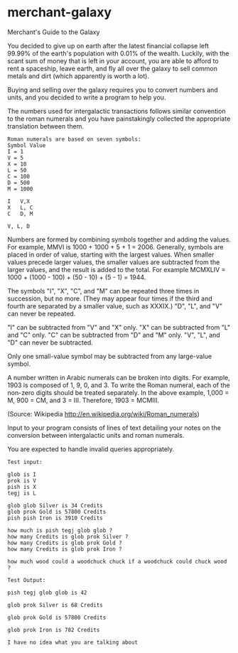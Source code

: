 # merchant-galaxy

<p>
Merchant's Guide to the Galaxy
 

You decided to give up on earth after the latest financial collapse left 99.99% of the earth's population with 0.01% of the wealth. Luckily, with the scant
 sum of money that is left in your account, you are able to afford to rent a spaceship, leave earth, and fly all over the galaxy to sell common metals and dirt
 (which apparently is worth a lot).

Buying and selling over the galaxy requires you to convert numbers and units, and you decided to write a program to help you.

The numbers used for intergalactic transactions follows similar convention to the roman numerals and you have painstakingly collected the appropriate translation between them.
</p>
  
```
Roman numerals are based on seven symbols:
Symbol Value
I = 1
V = 5
X = 10
L = 50
C = 100
D = 500
M = 1000

I   V,X
X   L, C
C   D, M

V, L, D
```
<p>
Numbers are formed by combining symbols together and adding the values. For example, MMVI is 1000 + 1000 + 5 + 1 = 2006. Generally, symbols are placed in order of value, 
starting with the largest values. When smaller values precede larger values, the smaller values are subtracted from the larger values, and
 the result is added to the total. For example MCMXLIV = 1000 + (1000 - 100) + (50 - 10) + (5 - 1) = 1944.

The symbols "I", "X", "C", and "M" can be repeated three times in succession, but no more. (They may appear four times if the third and fourth are separated by a smaller value,
such as XXXIX.) "D", "L", and "V" can never be repeated.

"I" can be subtracted from "V" and "X" only. "X" can be subtracted from "L" and "C" only. "C" can be subtracted from "D" and "M" only. "V", "L", and "D" can never be subtracted.

Only one small-value symbol may be subtracted from any large-value symbol.

A number written in Arabic numerals can be broken into digits. For example, 1903 is composed of 1, 9, 0, and 3. To write the Roman numeral, each of the non-zero digits should be 
treated separately. In the above example, 1,000 = M, 900 = CM, and 3 = III. Therefore, 1903 = MCMIII.

(Source: Wikipedia http://en.wikipedia.org/wiki/Roman_numerals)

Input to your program consists of lines of text detailing your notes on the conversion between intergalactic units and roman numerals.

You are expected to handle invalid queries appropriately.
</p>

```
Test input:

glob is I
prok is V
pish is X
tegj is L

glob glob Silver is 34 Credits
glob prok Gold is 57800 Credits
pish pish Iron is 3910 Credits

how much is pish tegj glob glob ?
how many Credits is glob prok Silver ?
how many Credits is glob prok Gold ?
how many Credits is glob prok Iron ?

how much wood could a woodchuck chuck if a woodchuck could chuck wood ?
```
 
```
Test Output:

pish tegj glob glob is 42

glob prok Silver is 68 Credits

glob prok Gold is 57800 Credits

glob prok Iron is 782 Credits

I have no idea what you are talking about

```
